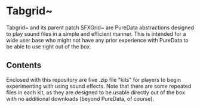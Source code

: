 # Tabgrid~
<p>Tabgrid~ and its parent patch SFXGrid~ are PureData abstractions designed to play sound files in a simple and efficient manner. This is intended for a wide user base who might not have any prior experience with PureData to be able to use right out of the box.</p>

## Contents
<p>Enclosed with this repository are five .zip file "kits" for players to begin experimenting with using sound effects. Note that there are some repeated files in each kit, as they are designed to be usable directly out of the box with no additional downloads (beyond PureData, of course).</p>
